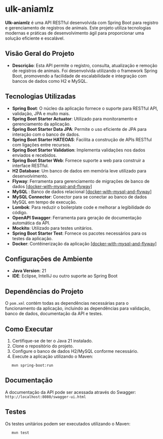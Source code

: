 # ulk-aniamlz

**Ulk-aniamlz** é uma API RESTful desenvolvida com Spring Boot para registro e gerenciamento de registros de animais.
Este projeto utiliza tecnologias modernas e práticas de desenvolvimento ágil para proporcionar uma solução eficiente e
escalável.

## Visão Geral do Projeto

- **Descrição**: Esta API permite o registro, consulta, atualização e remoção de registros de animais. Foi desenvolvida
  utilizando o framework Spring Boot, promovendo a facilidade de escalabilidade e integração com bancos de dados como H2
  e MySQL.

## Tecnologias Utilizadas

- **Spring Boot**: O núcleo da aplicação fornece o suporte para RESTful API, validação, JPA e muito mais.
- **Spring Boot Starter Actuator**: Utilizado para monitoramento e gerenciamento da aplicação.
- **Spring Boot Starter Data JPA**: Permite o uso eficiente de JPA para interação com o banco de dados.
- **Spring Boot Starter HATEOAS**: Facilita a construção de APIs RESTful com ligações entre recursos.
- **Spring Boot Starter Validation**: Implementa validações nos dados enviados e recebidos.
- **Spring Boot Starter Web**: Fornece suporte a web para construir a interface RESTful.
- **H2 Database**: Um banco de dados em memória leve utilizado para desenvolvimento.
- **Flyway**: Ferramenta para gerenciamento de migrações de banco de dados [[docker-with-mysql-and-flyway]](https://github.com/villson-junior/ulk-animalz/tree/feature/docker-with-mysql-and-flyway)
- **MySQL** : Banco de dados relacional [[docker-with-mysql-and-flyway]](https://github.com/villson-junior/ulk-animalz/tree/feature/docker-with-mysql-and-flyway)
- **MySQL Connector**: Conector para se conectar ao banco de dados MySQL em tempo de execução.
- **Lombok**: Para reduzir o boilerplate code e melhorar a legibilidade do código.
- **OpenAPI Swagger**: Ferramenta para geração de documentação automática da API.
- **Mockito**: Utilizado para testes unitários.
- **Spring Boot Starter Test**: Fornece os pacotes necessários para os testes da aplicação.
- **Docker**: Contêinerização da aplicação  [[docker-with-mysql-and-flyway]](https://github.com/villson-junior/ulk-animalz/tree/feature/docker-with-mysql-and-flyway)

## Configurações de Ambiente

- **Java Version**: 21
- **IDE**: Eclipse, IntelliJ ou outro suporte ao Spring Boot

## Dependências do Projeto

O `pom.xml` contém todas as dependências necessárias para o funcionamento da aplicação, incluindo as dependências para
validação, banco de dados, documentação da API e testes.

## Como Executar

1. Certifique-se de ter o Java 21 instalado.
2. Clone o repositório do projeto.
3. Configure o banco de dados H2/MySQL conforme necessário.
4. Execute a aplicação utilizando o Maven:

```console
   mvn spring-boot:run
```

## Documentação

A documentação da API pode ser acessada através do Swagger: `http://localhost:8080/swagger-ui.html`

## Testes

Os testes unitários podem ser executados utilizando o Maven:

```console
   mvn test
```
